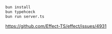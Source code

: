 ```bash
bun install
bun typehceck
bun run server.ts
```

https://github.com/Effect-TS/effect/issues/4931
